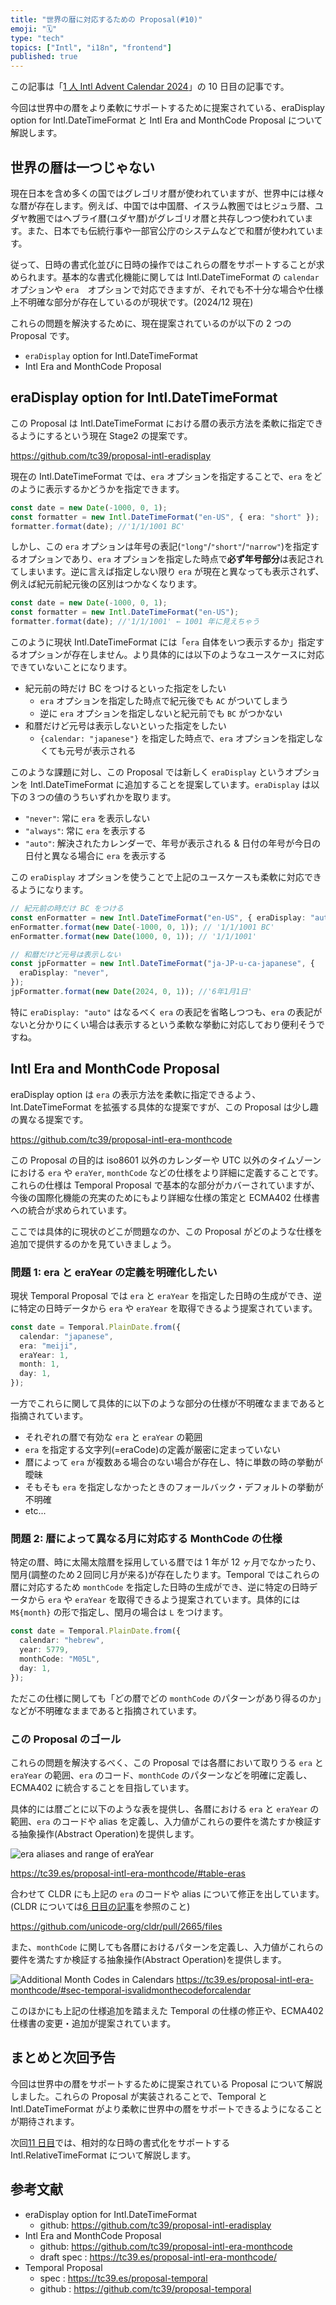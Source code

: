 ```yaml
---
title: "世界の暦に対応するための Proposal(#10)"
emoji: "🗓️"
type: "tech"
topics: ["Intl", "i18n", "frontend"]
published: true
---
```


この記事は「[1 人 Intl Advent Calendar 2024](https://adventar.org/calendars/10555)」の 10 日目の記事です。

今回は世界中の暦をより柔軟にサポートするために提案されている、eraDisplay option for Intl.DateTimeFormat と Intl Era and MonthCode Proposal について解説します。

## 世界の暦は一つじゃない

現在日本を含め多くの国ではグレゴリオ暦が使われていますが、世界中には様々な暦が存在します。例えば、中国では中国暦、イスラム教圏ではヒジュラ暦、ユダヤ教圏ではヘブライ暦(ユダヤ暦)がグレゴリオ暦と共存しつつ使われています。また、日本でも伝統行事や一部官公庁のシステムなどで和暦が使われています。

従って、日時の書式化並びに日時の操作ではこれらの暦をサポートすることが求められます。基本的な書式化機能に関しては Intl.DateTimeFormat の `calendar` オプションや `era`　オプションで対応できますが、それでも不十分な場合や仕様上不明確な部分が存在しているのが現状です。(2024/12 現在)

これらの問題を解決するために、現在提案されているのが以下の 2 つの Proposal です。

- `eraDisplay` option for Intl.DateTimeFormat
- Intl Era and MonthCode Proposal

## eraDisplay option for Intl.DateTimeFormat

この Proposal は Intl.DateTimeFormat における暦の表示方法を柔軟に指定できるようにするという現在 Stage2 の提案です。

https://github.com/tc39/proposal-intl-eradisplay

現在の Intl.DateTimeFormat では、`era` オプションを指定することで、`era` をどのように表示するかどうかを指定できます。

```ts
const date = new Date(-1000, 0, 1);
const formatter = new Intl.DateTimeFormat("en-US", { era: "short" });
formatter.format(date); //'1/1/1001 BC'
```

しかし、この `era` オプションは年号の表記(`"long"`/`"short"`/`"narrow"`)を指定するオプションであり、`era` オプションを指定した時点で**必ず年号部分**は表記されてしまいます。逆に言えば指定しない限り `era` が現在と異なっても表示されず、例えば紀元前紀元後の区別はつかなくなります。

```ts
const date = new Date(-1000, 0, 1);
const formatter = new Intl.DateTimeFormat("en-US");
formatter.format(date); //'1/1/1001' ← 1001 年に見えちゃう
```

このように現状 Intl.DateTimeFormat には「`era` 自体をいつ表示するか」指定するオプションが存在しません。より具体的には以下のようなユースケースに対応できていないことになります。

- 紀元前の時だけ BC をつけるといった指定をしたい
  - `era` オプションを指定した時点で紀元後でも `AC` がついてしまう
  - 逆に `era` オプションを指定しないと紀元前でも `BC` がつかない
- 和暦だけど元号は表示しないといった指定をしたい
  - `{calendar: "japanese"}` を指定した時点で、`era` オプションを指定しなくても元号が表示される

このような課題に対し、この Proposal では新しく `eraDisplay` というオプションを Intl.DateTimeFormat に追加することを提案しています。`eraDisplay` は以下の３つの値のうちいずれかを取ります。

- `"never"`: 常に `era` を表示しない
- `"always"`: 常に `era` を表示する
- `"auto"`: 解決されたカレンダーで、年号が表示される & 日付の年号が今日の日付と異なる場合に `era` を表示する

この `eraDisplay` オプションを使うことで上記のユースケースも柔軟に対応できるようになります。

```ts
// 紀元前の時だけ BC をつける
const enFormatter = new Intl.DateTimeFormat("en-US", { eraDisplay: "auto" });
enFormatter.format(new Date(-1000, 0, 1)); // '1/1/1001 BC'
enFormatter.format(new Date(1000, 0, 1)); // '1/1/1001'

// 和暦だけど元号は表示しない
const jpFormatter = new Intl.DateTimeFormat("ja-JP-u-ca-japanese", {
  eraDisplay: "never",
});
jpFormatter.format(new Date(2024, 0, 1)); //'6年1月1日'
```

特に `eraDisplay: "auto"` はなるべく `era` の表記を省略しつつも、`era` の表記がないと分かりにくい場合は表示するという柔軟な挙動に対応しており便利そうですね。

## Intl Era and MonthCode Proposal

eraDisplay option は `era` の表示方法を柔軟に指定できるよう、 Int.DateTimeFormat を拡張する具体的な提案ですが、この Proposal は少し趣の異なる提案です。

https://github.com/tc39/proposal-intl-era-monthcode

この Proposal の目的は iso8601 以外のカレンダーや UTC 以外のタイムゾーンにおける `era` や `eraYer`, `monthCode` などの仕様をより詳細に定義することです。これらの仕様は Temporal Proposal で基本的な部分がカバーされていますが、今後の国際化機能の充実のためにもより詳細な仕様の策定と ECMA402 仕様書への統合が求められています。

ここでは具体的に現状のどこが問題なのか、この Proposal がどのような仕様を追加で提供するのかを見ていきましょう。

### 問題 1: era と eraYear の定義を明確化したい

現状 Temporal Proposal では `era` と `eraYear` を指定した日時の生成ができ、逆に特定の日時データから `era` や `eraYear` を取得できるよう提案されています。

```ts
const date = Temporal.PlainDate.from({
  calendar: "japanese",
  era: "meiji",
  eraYear: 1,
  month: 1,
  day: 1,
});
```

一方でこれらに関して具体的に以下のような部分の仕様が不明確なままであると指摘されています。

- それぞれの暦で有効な `era` と `eraYear` の範囲
- `era` を指定する文字列(=eraCode)の定義が厳密に定まっていない
- 暦によって `era` が複数ある場合のない場合が存在し、特に単数の時の挙動が曖昧
- そもそも `era` を指定しなかったときのフォールバック・デフォルトの挙動が不明確
- etc...

### 問題 2: 暦によって異なる月に対応する MonthCode の仕様

特定の暦、時に太陽太陰暦を採用している暦では 1 年が 12 ヶ月でなかったり、閏月(調整のため２回同じ月が来る)が存在したります。Temporal ではこれらの暦に対応するため `monthCode` を指定した日時の生成ができ、逆に特定の日時データから `era` や `eraYear` を取得できるよう提案されています。具体的には `M${month}` の形で指定し、閏月の場合は `L` をつけます。

```ts
const date = Temporal.PlainDate.from({
  calendar: "hebrew",
  year: 5779,
  monthCode: "M05L",
  day: 1,
});
```

ただこの仕様に関しても「どの暦でどの `monthCode` のパターンがあり得るのか」などが不明確なままであると指摘されています。

### この Proposal のゴール

これらの問題を解決するべく、この Proposal では各暦において取りうる `era` と `eraYear` の範囲、`era` のコード、`monthCode` のパターンなどを明確に定義し、ECMA402 に統合することを目指しています。

具体的には暦ごとに以下のような表を提供し、各暦における `era` と `eraYear` の範囲、`era` のコードや alias を定義し、入力値がこれらの要件を満たすか検証する抽象操作(Abstract Operation)を提供します。

![era aliases and range of eraYear](/images/intlAdventCalendar24_10/eraTable.png)

https://tc39.es/proposal-intl-era-monthcode/#table-eras

合わせて CLDR にも上記の `era` のコードや alias について修正を出しています。(CLDR については[6 日目の記事](https://zenn.dev/sajikix/articles/intl-advent-calendar-24-06)を参照のこと)

https://github.com/unicode-org/cldr/pull/2665/files

また、`monthCode` に関しても各暦におけるパターンを定義し、入力値がこれらの要件を満たすか検証する抽象操作(Abstract Operation)を提供します。

![Additional Month Codes in Calendars](/images/intlAdventCalendar24_10/monthCode.png)
https://tc39.es/proposal-intl-era-monthcode/#sec-temporal-isvalidmonthecodeforcalendar

このほかにも上記の仕様追加を踏まえた Temporal の仕様の修正や、ECMA402 仕様書の変更・追加が提案されています。

## まとめと次回予告

今回は世界中の暦をサポートするために提案されている Proposal について解説しました。これらの Proposal が実装されることで、Temporal と Intl.DateTimeFormat がより柔軟に世界中の暦をサポートできるようになることが期待されます。

次回[11 日目]()では、相対的な日時の書式化をサポートする Intl.RelativeTimeFormat について解説します。

## 参考文献

- eraDisplay option for Intl.DateTimeFormat
  - github: https://github.com/tc39/proposal-intl-eradisplay
- Intl Era and MonthCode Proposal
  - github: https://github.com/tc39/proposal-intl-era-monthcode
  - draft spec : https://tc39.es/proposal-intl-era-monthcode/
- Temporal Proposal
  - spec : https://tc39.es/proposal-temporal
  - github : https://github.com/tc39/proposal-temporal
